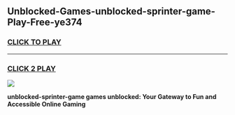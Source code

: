 
## Unblocked-Games-unblocked-sprinter-game-Play-Free-ye374
<h3>
<a href="https://premium76.site?title=unblocked-sprinter-game&ref=10A">CLICK TO PLAY</a></h3>
<hr>

<h3>
<a href="https://premium76.site?title=unblocked-sprinter-game&ref=10A">CLICK 2 PLAY</a>
  
</h3>

<a href="https://premium76.site?title=unblocked-sprinter-game&ref=10A"><img src="https://clearcache.store/games.png"></a>


**unblocked-sprinter-game games unblocked: Your Gateway to Fun and Accessible Online Gaming**
